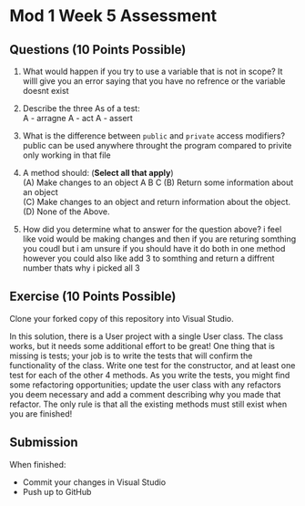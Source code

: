 # Mod 1 Week 5 Assessment

## Questions (10 Points Possible)
1. What would happen if you try to use a variable that is not in scope?
It willl give you an error saying that you have no refrence or the variable doesnt exist
2. Describe the three As of a test:  
A -   arragne 
A -   act
A -   assert

3. What is the difference between `public` and `private` access modifiers?
public can be used anywhere throught the program compared to privite only working in that file 
4. A method should:  (**Select all that apply**) <br/>
(A) Make changes to an object   A  B C
(B) Return some information about an object  
(C) Make changes to an object and return information about the object.  
(D) None of the Above.  


5. How did you determine what to answer for the question above?
i feel like void would be making changes and then if you are returing somthing you coudl but i am unsure if you should have it do both in one method however you could also like add 3 to somthing and return a diffrent number thats why i picked all 3
## Exercise (10 Points Possible)

Clone your forked copy of this repository into Visual Studio.  

In this solution, there is a User project with a single User class.  The class works, but it needs some additional effort to be great! One thing that is missing is tests; your job is to write the tests that will confirm the functionality of the class. Write one test for the constructor, and at least one test for each of the other 4 methods. As you write the tests, you might find some refactoring opportunities; update the user class with any refactors you deem necessary and add a comment describing why you made that refactor.  The only rule is that all the existing methods must still exist when you are finished!


## Submission

When finished:
* Commit your changes in Visual Studio
* Push up to GitHub
